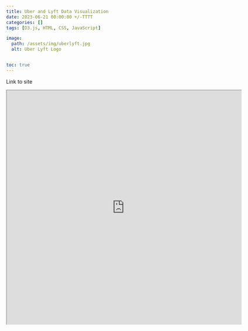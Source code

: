```yaml
---
title: Uber and Lyft Data Visualization
date: 2023-06-21 00:00:00 +/-TTTT
categories: []
tags: [D3.js, HTML, CSS, JavaScript]

image:
  path: /assets/img/uberlyft.jpg
  alt: Uber Lyft Logo


toc: true
---
```


<a href="https://ginaroberg.github.io/Uber-Lyft-Data-Visualization/"><i class="fa fa-link " style="color: grey" ></i></a> Link to site

<iframe src="https://ginaroberg.github.io/Uber-Lyft-Data-Visualization/" 
        width="800px" 
        height="800px"
        style="transform: scale(0.8); transform-origin: 0 0;">
</iframe>


